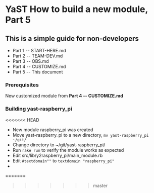 # YaST How to build a new module, Part 5
## This is a simple guide for non-developers
+ Part 1 -- START-HERE.md
+ Part 2 -- TEAM-DEV.md
+ Part 3 -- OBS.md
+ Part 4 -- CUSTOMIZE.md
+ Part 5 -- This document

### Prerequisites
New customized module from **Part 4 -- CUSTOMIZE.md**


### Building yast-raspberry_pi
<<<<<<< HEAD
+ New module raspberry_pi was created
+ Move yast-raspberry_pi to a new directory, `mv yast-raspberry_pi ~/git/`
+ Change directory to ~/git/yast-raspberry_pi/
+ Run `rake run` to verify the module works as expected
+ Edit src/lib/y2raspberry_pi/main_module.rb
 + Edit ``#textdomain""`` to `textdomain "raspberry_pi"`
 + 
=======
>>>>>>> master
